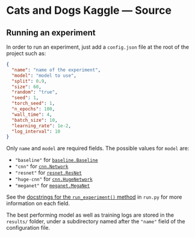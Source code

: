 # Cats and Dogs Kaggle — Source

## Running an experiment

In order to run an experiment, just add a `config.json` file at the root of the project such as:

```json
{
  "name": "name of the experiment",
  "model": "model to use",
  "split": 0.9, 
  "size": 60,
  "random": "true",
  "seed": 1,
  "torch_seed": 1,
  "n_epochs": 100,
  "wall_time": 4,
  "batch_size": 10,
  "learning_rate": 1e-2,
  "log_interval": 10
}
```

Only `name` and `model` are required fields. The possible values for `model` are:

* `"baseline"` for [`baseline.Baseline`](models/baseline.py#L5)
* `"cnn"` for [`cnn.Network`](models/cnn.py#L5)
* `"resnet"` for [`resnet.ResNet`](models/resnet.py#L46)
* `"huge-cnn"` for [`cnn.HugeNetwork`](models/cnn.py#L64)
* `"meganet"` for [`meganet.MegaNet`](models/meganet.py#L4)

See the [docstrings for the `run_experiment()` method](run.py#L23) in `run.py` for more information on each field.

The best performing model as well as training logs are stored in the `results/` folder, under a subdirectory named after the `"name"` field of the configuration  file.
